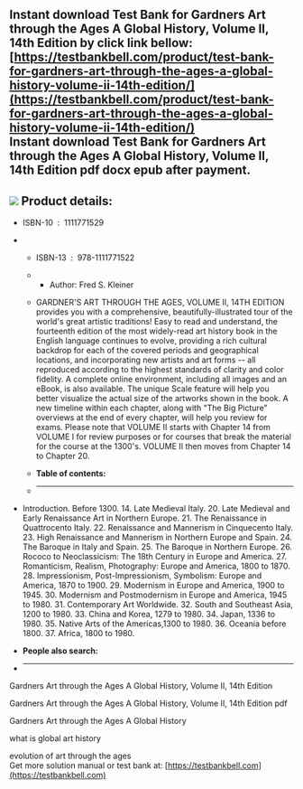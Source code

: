Instant download **Test Bank for Gardners Art through the Ages A Global History, Volume II, 14th Edition** by click link bellow:  
[https://testbankbell.com/product/test-bank-for-gardners-art-through-the-ages-a-global-history-volume-ii-14th-edition/](https://testbankbell.com/product/test-bank-for-gardners-art-through-the-ages-a-global-history-volume-ii-14th-edition/)  
**Instant download Test Bank for Gardners Art through the Ages A Global History, Volume II, 14th Edition pdf docx epub after payment.**
---------------------------------------------------------------------------------------------------------------------------------------


![](https://testbankbell.com/wp-content/uploads/2023/05/Test-Bank-for-Gardners-Art-through-the-Ages-A-Global-History-Volume-II-14th-Edition-228x228-1.jpg)
**Product details:**
--------------------


* ISBN-10 ‏ : ‎ 1111771529
* * ISBN-13 ‏ : ‎ 978-1111771522
  * * Author: Fred S. Kleiner
   
  * GARDNER'S ART THROUGH THE AGES, VOLUME II, 14TH EDITION provides you with a comprehensive, beautifully-illustrated tour of the world's great artistic traditions! Easy to read and understand, the fourteenth edition of the most widely-read art history book in the English language continues to evolve, providing a rich cultural backdrop for each of the covered periods and geographical locations, and incorporating new artists and art forms -- all reproduced according to the highest standards of clarity and color fidelity. A complete online environment, including all images and an eBook, is also available. The unique Scale feature will help you better visualize the actual size of the artworks shown in the book. A new timeline within each chapter, along with "The Big Picture" overviews at the end of every chapter, will help you review for exams. Please note that VOLUME II starts with Chapter 14 from VOLUME I for review purposes or for courses that break the material for the course at the 1300's. VOLUME II then moves from Chapter 14 to Chapter 20.
  * **Table of contents:**
  * ----------------------
 
* Introduction. Before 1300. 14. Late Medieval Italy. 20. Late Medieval and Early Renaissance Art in Northern Europe. 21. The Renaissance in Quattrocento Italy. 22. Renaissance and Mannerism in Cinquecento Italy. 23. High Renaissance and Mannerism in Northern Europe and Spain. 24. The Baroque in Italy and Spain. 25. The Baroque in Northern Europe. 26. Rococo to Neoclassicism: The 18th Century in Europe and America. 27. Romanticism, Realism, Photography: Europe and America, 1800 to 1870. 28. Impressionism, Post-Impressionism, Symbolism: Europe and America, 1870 to 1900. 29. Modernism in Europe and America, 1900 to 1945. 30. Modernism and Postmodernism in Europe and America, 1945 to 1980. 31. Contemporary Art Worldwide. 32. South and Southeast Asia, 1200 to 1980. 33. China and Korea, 1279 to 1980. 34. Japan, 1336 to 1980. 35. Native Arts of the Americas,1300 to 1980. 36. Oceania before 1800. 37. Africa, 1800 to 1980.
* **People also search:**
* -----------------------

Gardners Art through the Ages A Global History, Volume II, 14th Edition

Gardners Art through the Ages A Global History, Volume II, 14th Edition pdf

Gardners Art through the Ages A Global History

what is global art history

evolution of art through the ages  
 Get more solution manual or test bank at: [https://testbankbell.com](https://testbankbell.com)

